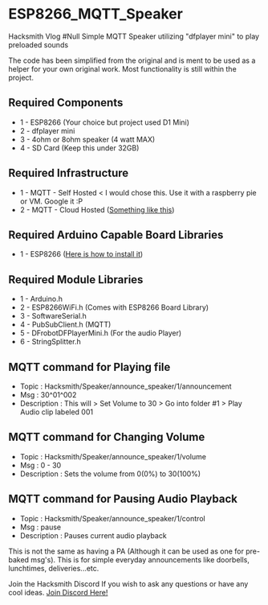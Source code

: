 # ESP8266_MQTT_Speaker
Hacksmith Vlog #Null
Simple MQTT Speaker utilizing "dfplayer mini" to play preloaded sounds

The code has been simplified from the original and is ment to be used as a helper for your own original work.
Most functionality is still within the project.

## Required Components
  * 1 - ESP8266 (Your choice but project used D1 Mini)
  * 2 - dfplayer mini
  * 3 - 4ohm or 8ohm speaker (4 watt MAX)
  * 4 - SD Card (Keep this under 32GB)

## Required Infrastructure
  * 1 - MQTT - Self Hosted < I would chose this. Use it with a raspberry pie or VM. Google it :P
  * 2 - MQTT - Cloud Hosted ([Something like this](https://www.hivemq.com/mqtt-cloud-broker/))
  
## Required Arduino Capable Board Libraries
  * 1 - ESP8266 ([Here is how to install it](https://randomnerdtutorials.com/how-to-install-esp8266-board-arduino-ide/))

## Required Module Libraries
  * 1 - Arduino.h
  * 2 - ESP8266WiFi.h (Comes with ESP8266 Board Library)
  * 3 - SoftwareSerial.h
  * 4 - PubSubClient.h (MQTT)
  * 5 - DFrobotDFPlayerMini.h (For the audio Player)
  * 6 - StringSplitter.h


## MQTT command for Playing file
 * Topic : Hacksmith/Speaker/announce_speaker/1/announcement
 * Msg   : 30^01^002
 * Description : This will > Set Volume to 30 > Go into folder #1 > Play Audio clip labeled 001

## MQTT command for Changing Volume
 * Topic : Hacksmith/Speaker/announce_speaker/1/volume
 * Msg   : 0 - 30
 * Description : Sets the volume from 0(0%) to 30(100%)

## MQTT command for Pausing Audio Playback
 * Topic : Hacksmith/Speaker/announce_speaker/1/control
 * Msg   : pause
 * Description : Pauses current audio playback


This is not the same as having a PA (Although it can be used as one for pre-baked msg's).
This is for simple everyday announcements like doorbells, lunchtimes, deliveries...etc.

Join the Hacksmith Discord If you wish to ask any questions or have any cool ideas.
[Join Discord Here!](https://discord.gg/thehacksmith)
